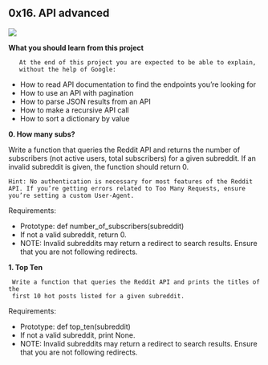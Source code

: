 ## 0x16. API advanced

![](https://s3.amazonaws.com/intranet-projects-files/holbertonschool-sysadmin_devops/314/WIxXad8.png)

**What you should learn from this project**

       At the end of this project you are expected to be able to explain,
       without the help of Google:

* How to read API documentation to find the endpoints you’re looking for
* How to use an API with pagination
* How to parse JSON results from an API
* How to make a recursive API call
* How to sort a dictionary by value

**0. How many subs?**

Write a function that queries the Reddit API and returns the number of
subscribers (not active users, total subscribers) for a given subreddit.
If an invalid subreddit is given, the function should return 0.

`Hint: No authentication is necessary for most features of the Reddit API.
If you’re getting errors related to Too Many Requests,
ensure you’re setting a custom User-Agent.`

Requirements:

* Prototype: def number_of_subscribers(subreddit)
* If not a valid subreddit, return 0.
* NOTE: Invalid subreddits may return a redirect to search results.
  Ensure that you are not following redirects.

**1. Top Ten**

     Write a function that queries the Reddit API and prints the titles of the
     first 10 hot posts listed for a given subreddit.

Requirements:

* Prototype: def top_ten(subreddit)
* If not a valid subreddit, print None.
* NOTE: Invalid subreddits may return a redirect to search results. Ensure that
  you are not following redirects.